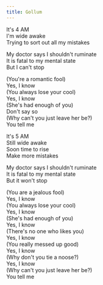 ```yaml
---
title: Gollum
---
```

It's 4 AM  
I'm wide awake  
Trying to sort out all my mistakes  

My doctor says I shouldn't ruminate  
It is fatal to my mental state  
But I can't stop  

(You're a romantic fool)  
Yes, I know  
(You always lose your cool)  
Yes, I know  
(She's had enough of you)  
Don't say so  
(Why can't you just leave her be?)  
You tell me  

It's 5 AM  
Still wide awake  
Soon time to rise  
Make more mistakes  

My doctor says I shouldn't ruminate  
It is fatal to my mental state  
But it won't stop  

(You are a jealous fool)  
Yes, I know  
(You always lose your cool)  
Yes, I know  
(She's had enough of you)  
Yes, I know  
(There's no one who likes you)  
Yes, I know  
(You really messed up good)  
Yes, I know  
(Why don't you tie a noose?)  
Yes, I know  
(Why can't you just leave her be?)  
You tell me